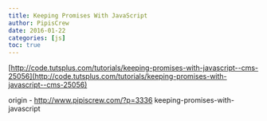 ```yaml
---
title: Keeping Promises With JavaScript
author: PipisCrew
date: 2016-01-22
categories: [js]
toc: true
---
```


[http://code.tutsplus.com/tutorials/keeping-promises-with-javascript--cms-25056](http://code.tutsplus.com/tutorials/keeping-promises-with-javascript--cms-25056)

origin - http://www.pipiscrew.com/?p=3336 keeping-promises-with-javascript